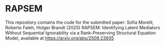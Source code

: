 # RAPSEM

This repository contains the code for the submitted paper: Sofia Morelli, Roberto Faleh, Holger Brandt (2025) RAPSEM: Identifying Latent Mediators Without Sequential Ignorability via a Rank-Preserving Structural Equation Model, available at https://arxiv.org/abs/2509.23935
 
